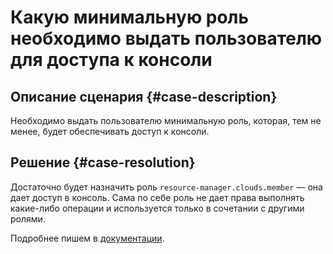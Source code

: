 # Какую минимальную роль необходимо выдать пользователю для доступа к консоли


## Описание сценария {#case-description}

Необходимо выдать пользователю минимальную роль, которая, тем не менее, будет обеспечивать доступ к консоли.

## Решение {#case-resolution}

Достаточно будет назначить роль `resource-manager.clouds.member` — она дает доступ в консоль. Сама по себе роль не дает права выполнять какие-либо операции и используется только в сочетании с другими ролями.

Подробнее пишем в [документации](../../../iam/security/#cloud-member).

